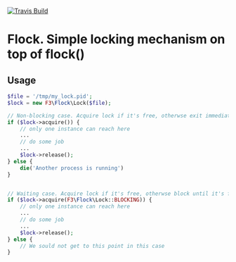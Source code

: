 [![Travis Build](https://travis-ci.org/f3ath/flock.svg?branch=master)](https://travis-ci.org/f3ath/flock)

# Flock. Simple locking mechanism on top of flock()

## Usage

```php
$file = '/tmp/my_lock.pid';
$lock = new F3\Flock\Lock($file);

// Non-blocking case. Acquire lock if it's free, otherwse exit immediately
if ($lock->acquire()) {
    // only one instance can reach here
    ...
    // do some job
    ...
    $lock->release();
} else {
    die('Another process is running')
}


// Waiting case. Acquire lock if it's free, otherwse block until it's free and then acquire
if ($lock->acquire(F3\Flock\Lock::BLOCKING)) {
    // only one instance can reach here
    ...
    // do some job
    ...
    $lock->release();
} else {
    // We sould not get to this point in this case
}

```
